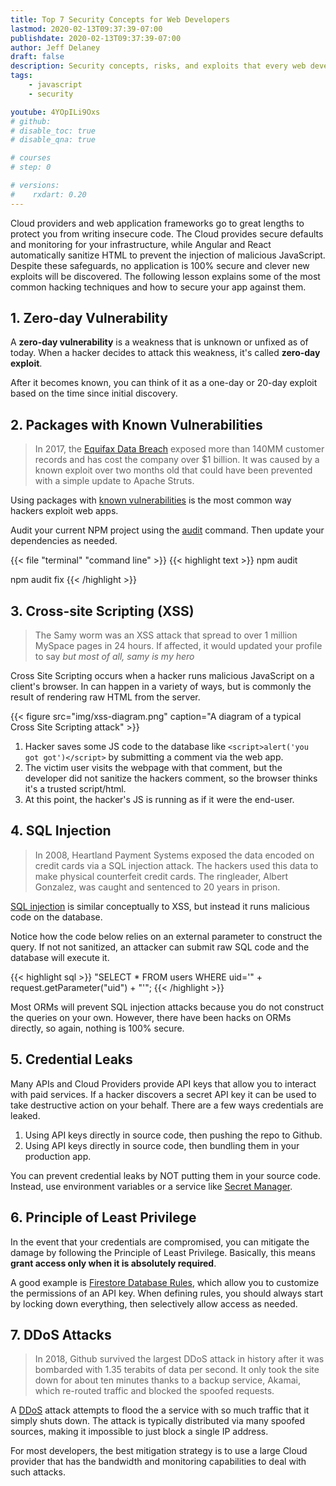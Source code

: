 ```yaml
---
title: Top 7 Security Concepts for Web Developers
lastmod: 2020-02-13T09:37:39-07:00
publishdate: 2020-02-13T09:37:39-07:00
author: Jeff Delaney
draft: false
description: Security concepts, risks, and exploits that every web developer should know about. 
tags: 
    - javascript
    - security

youtube: 4YOpILi9Oxs
# github: 
# disable_toc: true
# disable_qna: true

# courses
# step: 0

# versions:
#    rxdart: 0.20
---
```


Cloud providers and web application frameworks go to great lengths to protect you from writing insecure code. The Cloud provides secure defaults and monitoring for your infrastructure, while Angular and React automatically sanitize HTML to prevent the injection of malicious JavaScript. Despite these safeguards, no application is 100% secure and clever new exploits will be discovered. The following lesson explains some of the most common hacking techniques and how to secure your app against them. 

## 1. Zero-day Vulnerability

A **zero-day vulnerability** is a weakness that is unknown or unfixed as of today. When a hacker decides to attack this weakness, it's called **zero-day exploit**. 

After it becomes known, you can think of it as a one-day or 20-day exploit based on the time since initial discovery. 

## 2. Packages with Known Vulnerabilities

> In 2017, the [Equifax Data Breach](https://www.cnet.com/news/equifax-ceo-data-breach-heres-what-went-wrong/) exposed more than 140MM customer records and has cost the company over $1 billion. It was caused by a known exploit over two months old that could have been prevented with a simple update to Apache Struts. 

Using packages with [known vulnerabilities](https://owasp.org/www-project-top-ten/OWASP_Top_Ten_2017/Top_10-2017_A9-Using_Components_with_Known_Vulnerabilities) is the most common way hackers exploit web apps. 

Audit your current NPM project using the [audit](https://docs.npmjs.com/cli/audit) command. Then update your dependencies as needed.  

{{< file "terminal" "command line" >}}
{{< highlight text >}}
npm audit

npm audit fix
{{< /highlight >}}


## 3. Cross-site Scripting (XSS)

> The Samy worm was an XSS attack that spread to over 1 million MySpace pages in 24 hours. If affected, it would updated your profile to say *but most of all, samy is my hero*

<div class="insta">

</div>


Cross Site Scripting occurs when a hacker runs malicious JavaScript on a client's browser. In can happen in a variety of ways, but is commonly the result of rendering raw HTML from the server. 

{{< figure src="img/xss-diagram.png" caption="A diagram of a typical Cross Site Scripting attack" >}}

1. Hacker saves some JS code to the database like `<script>alert('you got got')</script>` by submitting a comment via the web app. 
2. The victim user visits the webpage with that comment, but the developer did not sanitize the hackers comment, so the browser thinks it's a trusted script/html. 
3. At this point, the hacker's JS is running as if it were the end-user. 

## 4. SQL Injection

> In 2008, Heartland Payment Systems exposed the data encoded on credit cards via a SQL injection attack. The hackers used this data to make physical counterfeit credit cards. The ringleader, Albert Gonzalez, was caught and sentenced to 20 years in prison. 

[SQL injection](https://owasp.org/www-project-top-ten/OWASP_Top_Ten_2017/Top_10-2017_A1-Injection) is similar conceptually to XSS, but instead it runs malicious code on the database. 

Notice how the code below relies on an external parameter to construct the query. If not not sanitized, an attacker can submit raw SQL code and the database will execute it. 

{{< highlight sql >}}
"SELECT * FROM users WHERE uid='" + request.getParameter("uid") + "'";
{{< /highlight >}}


Most ORMs will prevent SQL injection attacks because you do not construct the queries on your own. However, there have been hacks on ORMs directly, so again, nothing is 100% secure. 

## 5. Credential Leaks

Many APIs and Cloud Providers provide API keys that allow you to interact with paid services. If a hacker discovers a secret API key it can be used to take destructive action on your behalf. There are a few ways credentials are leaked.

1. Using API keys directly in source code, then pushing the repo to Github. 
1. Using API keys directly in source code, then bundling them in your production app. 

You can prevent credential leaks by NOT putting them in your source code. Instead, use environment variables or a service like [Secret Manager](https://cloud.google.com/secret-manager/docs). 


## 6. Principle of Least Privilege

In the event that your credentials are compromised, you can mitigate the damage by following the Principle of Least Privilege. Basically, this means **grant access only when it is absolutely required**. 

A good example is [Firestore Database Rules](/snippets/firestore-rules-recipes/), which allow you to customize the permissions of an API key. When defining rules, you should always start by locking down everything, then selectively allow access as needed. 

## 7. DDoS Attacks

> In 2018, Github survived the largest DDoS attack in history after it was bombarded with 1.35 terabits of data per second. It only took the site down for about ten minutes thanks to a backup service, Akamai, which re-routed traffic and blocked the spoofed requests. 

A [DDoS](https://en.wikipedia.org/wiki/Denial-of-service_attack) attack attempts to flood the a service with so much traffic that it simply shuts down. The attack is typically distributed via many spoofed sources, making it impossible to just block a single IP address. 

For most developers, the best mitigation strategy is to use a large Cloud provider that has the bandwidth and monitoring capabilities to deal with such attacks. 
